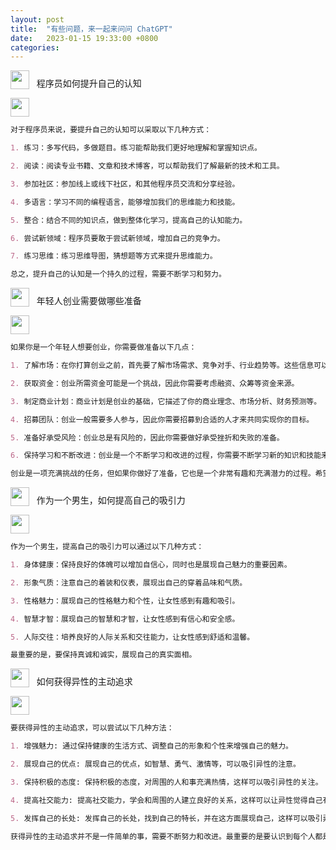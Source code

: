 ```yaml
---
layout: post
title:  "有些问题，来一起来问问 ChatGPT"
date:   2023-01-15 19:33:00 +0800
categories: 
---
```


<img style="margin:0; width:30px; display:inline-block;vertical-align:bottom;" src="https://less-1251975755.cos.ap-beijing.myqcloud.com/posts/f56180bc75b97674b69598fc6844f385.webp" />&nbsp;&nbsp;&nbsp;程序员如何提升自己的认知

<img style="margin:0; width:30px;" src="https://less-1251975755.cos.ap-beijing.myqcloud.com/posts/chrtGPT.svg" />

```md
对于程序员来说，要提升自己的认知可以采取以下几种方式：

1. 练习：多写代码，多做题目。练习能帮助我们更好地理解和掌握知识点。

2. 阅读：阅读专业书籍、文章和技术博客，可以帮助我们了解最新的技术和工具。

3. 参加社区：参加线上或线下社区，和其他程序员交流和分享经验。

4. 多语言：学习不同的编程语言，能够增加我们的思维能力和技能。

5. 整合：结合不同的知识点，做到整体化学习，提高自己的认知能力。

6. 尝试新领域：程序员要敢于尝试新领域，增加自己的竞争力。

7. 练习思维：练习思维导图，猜想题等方式来提升思维能力。

总之，提升自己的认知是一个持久的过程，需要不断学习和努力。
```

<img style="margin:0; width:30px; display:inline-block;vertical-align:bottom;" src="https://less-1251975755.cos.ap-beijing.myqcloud.com/posts/f56180bc75b97674b69598fc6844f385.webp" />&nbsp;&nbsp;&nbsp;年轻人创业需要做哪些准备

<img style="margin:0; width:30px;" src="https://less-1251975755.cos.ap-beijing.myqcloud.com/posts/chrtGPT.svg" />

```md
如果你是一个年轻人想要创业，你需要做准备以下几点：

1. 了解市场：在你打算创业之前，首先要了解市场需求、竞争对手、行业趋势等。这些信息可以帮助你了解如何制定商业计划。

2. 获取资金：创业所需资金可能是一个挑战，因此你需要考虑融资、众筹等资金来源。

3. 制定商业计划：商业计划是创业的基础，它描述了你的商业理念、市场分析、财务预测等。

4. 招募团队：创业一般需要多人参与，因此你需要招募到合适的人才来共同实现你的目标。

5. 准备好承受风险：创业总是有风险的，因此你需要做好承受挫折和失败的准备。

6. 保持学习和不断改进：创业是一个不断学习和改进的过程，你需要不断学习新的知识和技能来适应市场的变化。

创业是一项充满挑战的任务，但如果你做好了准备，它也是一个非常有趣和充满潜力的过程。希望这些建议能帮助你成功创业。
```

<img style="margin:0; width:30px; display:inline-block;vertical-align:bottom;" src="https://less-1251975755.cos.ap-beijing.myqcloud.com/posts/f56180bc75b97674b69598fc6844f385.webp" />&nbsp;&nbsp;&nbsp;作为一个男生，如何提高自己的吸引力

<img style="margin:0; width:30px;" src="https://less-1251975755.cos.ap-beijing.myqcloud.com/posts/chrtGPT.svg" />

```md
作为一个男生，提高自己的吸引力可以通过以下几种方式：

1. 身体健康：保持良好的体魄可以增加自信心，同时也是展现自己魅力的重要因素。

2. 形象气质：注意自己的着装和仪表，展现出自己的穿着品味和气质。

3. 性格魅力：展现自己的性格魅力和个性，让女性感到有趣和吸引。

4. 智慧才智：展现自己的智慧和才智，让女性感到有信心和安全感。

5. 人际交往：培养良好的人际关系和交往能力，让女性感到舒适和温馨。

最重要的是，要保持真诚和诚实，展现自己的真实面相。
```

<img style="margin:0; width:30px; display:inline-block;vertical-align:bottom;" src="https://less-1251975755.cos.ap-beijing.myqcloud.com/posts/f56180bc75b97674b69598fc6844f385.webp" />&nbsp;&nbsp;&nbsp;如何获得异性的主动追求

<img style="margin:0; width:30px;" src="https://less-1251975755.cos.ap-beijing.myqcloud.com/posts/chrtGPT.svg" />

```md
要获得异性的主动追求，可以尝试以下几种方法：

1. 增强魅力: 通过保持健康的生活方式、调整自己的形象和个性来增强自己的魅力。

2. 展现自己的优点: 展现自己的优点，如智慧、勇气、激情等，可以吸引异性的注意。

3. 保持积极的态度: 保持积极的态度，对周围的人和事充满热情，这样可以吸引异性的关注。

4. 提高社交能力: 提高社交能力，学会和周围的人建立良好的关系，这样可以让异性觉得自己有魅力。

5. 发挥自己的长处: 发挥自己的长处，找到自己的特长，并在这方面展现自己，这样可以吸引异性的关注。

获得异性的主动追求并不是一件简单的事，需要不断努力和改进。最重要的是要认识到每个人都是独特的，不要担心自己的不足，发挥自己的长处。
```

